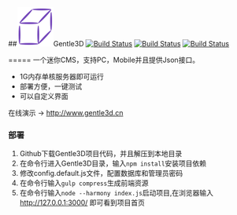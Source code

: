 ##![image](https://github.com/Ice-Storm/Gentle3D/blob/master/logos/logo.png)Gentle3D 
[![Build Status](https://travis-ci.org/Ice-Storm/Gentle3D.png)](https://travis-ci.org/Ice-Storm/Gentle3D.png)
[![Build Status](https://david-dm.org/Ice-storm/Gentle3d/dev-status.svg)](https://david-dm.org/Ice-storm/Gentle3d/dev-status.svg)
[![Build Status](https://codeship.com/projects/79da7240-5481-0132-ea32-42ab35009c21/status)](https://codeship.com/projects/79da7240-5481-0132-ea32-42ab35009c21/status)

=====
一个迷你CMS，支持PC，Mobile并且提供Json接口。  
  
* 1G内存单核服务器即可运行  
* 部署方便，一键测试  
* 可以自定义界面  
  
在线演示 → http://www.gentle3d.cn

### 部署
1. Github下载Gentle3D项目代码，并且解压到本地目录
2. 在命令行进入Gentle3D目录，输入`npm install`安装项目依赖
3. 修改config.default.js文件，配置数据库和管理员密码
4. 在命令行输入`gulp compress`生成前端资源
5. 在命令行输入`node --harmony index.js`启动项目,在浏览器输入 http://127.0.0.1:3000/ 即可看到项目首页
